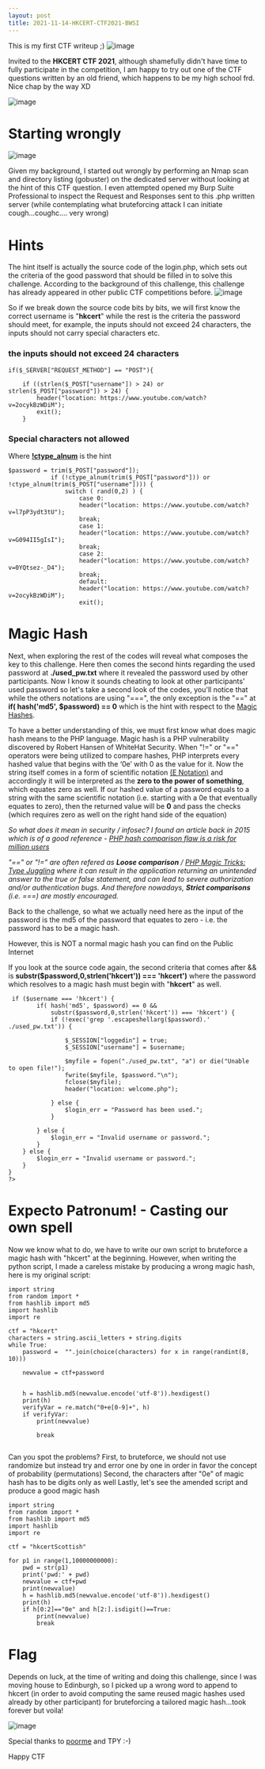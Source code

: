 ```yaml
---
layout: post
title: 2021-11-14-HKCERT-CTF2021-BWSI
---
```


This is my first CTF writeup ;)
![image](https://user-images.githubusercontent.com/94167587/141765929-ed49c543-7d05-4ef2-abd7-f4d5cd423d4a.png)

Invited to the **HKCERT CTF 2021**, although shamefully didn't have time to fully participate in the competition, I am happy to try out one of the CTF questions written by an old friend, which happens to be my high school frd. Nice chap by the way XD

![image](https://user-images.githubusercontent.com/94167587/142050576-c7a1846b-5a77-41f6-a6ac-8eee8fa4e4ad.png)



# Starting wrongly

![image](https://user-images.githubusercontent.com/94167587/141700134-cc95a816-959c-44fb-a775-fa301abf658b.png)


Given my background, I started out wrongly by performing an Nmap scan and directory listing (gobuster) on the dedicated server without looking at the hint of this CTF question. I even attempted opened my Burp Suite Professional to inspect the Request and Responses sent to this .php written server (while contemplating what bruteforcing attack I can initiate cough...coughc.... very wrong) 

# Hints

The hint itself is actually the source code of the login.php, which sets out the criteria of the good password that should be filled in to solve this challenge. According to the background of this challenge, this challenge has already appeared in other public CTF competitions before. 
![image](https://user-images.githubusercontent.com/94167587/141700302-1c35acb5-7ab3-444c-9e72-97b7a259b0f0.png)


So if we break down the source code bits by bits, we will first know the correct username is "**hkcert**" while the rest is the criteria the password should meet, for example, the inputs should not exceed 24 characters, the inputs should not carry special characters etc. 

### the inputs should not exceed 24 characters
```
if($_SERVER["REQUEST_METHOD"] == "POST"){

    if ((strlen($_POST["username"]) > 24) or strlen($_POST["password"]) > 24) {
        header("location: https://www.youtube.com/watch?v=2ocykBzWDiM");
        exit();
    }
```

### Special characters not allowed 
Where [**!ctype_alnum**](https://www.php.net/manual/en/function.ctype-alnum.php) is the hint 
```
$password = trim($_POST["password"]);
            if (!ctype_alnum(trim($_POST["password"])) or !ctype_alnum(trim($_POST["username"]))) {
                switch ( rand(0,2) ) {
                    case 0:
                    header("location: https://www.youtube.com/watch?v=l7pP3ydt3tU");
                    break;
                    case 1:
                    header("location: https://www.youtube.com/watch?v=G094II5gIsI");
                    break;
                    case 2:
                    header("location: https://www.youtube.com/watch?v=0YQtsez-_D4");
                    break;
                    default:
                    header("location: https://www.youtube.com/watch?v=2ocykBzWDiM");
                    exit();
```
# Magic Hash
Next, when exploring the rest of the codes will reveal what composes the key to this challenge.
Here then comes the second hints regarding the used password at **./used_pw.txt** where it revealed the password used by other participants. Now I know it sounds cheating to look at other participants' used password so let's take a second look of the codes, you'll notice that while the others notations are using "===", the only exception is the "==" at **if( hash('md5', $password) == 0** which is the hint with respect to the [Magic Hashes](https://www.whitehatsec.com/blog/magic-hashes/). 

To have a better understanding of this, we must first know what does magic hash means to the PHP language. Magic hash is a PHP vulnerability discovered by Robert Hansen of WhiteHat Security. When "!=" or "==" operators were being utilized to compare hashes, PHP interprets every hashed value that begins with the ‘0e’ with 0 as the value for it. Now the string itself comes in a form of scientific notation [(E Notation)](https://stattrek.com/statistics/dictionary.aspx?definition=e-notation) and accordingly it will be interpreted as the **zero to the power of something**, which equates zero as well. If our hashed value of a password equals to a string with the same scientific notation (i.e. starting with a 0e that eventually equates to zero), then the returned value will be **0** and pass the checks (which requires zero as well on the right hand side of the equation)


*So what does it mean in security / infosec?*
*I found an article back in 2015 which is of a good reference - [PHP hash comparison flaw is a risk for million users](https://securityaffairs.co/wordpress/36732/hacking/php-hash-comparison-flaw.html)*

*"==" or "!=" are often refered as **Loose comparison** / [PHP Magic Tricks: Type Juggling](https://owasp.org/www-pdf-archive/PHPMagicTricks-TypeJuggling.pdf) where it can result in the application returning an unintended answer to the true or false statement, and can lead to severe authorization and/or authentication bugs. And therefore nowadays, **Strict comparisons** (i.e. ===) are mostly encouraged.*


Back to the challenge, so what we actually need here as the input of the password is the md5 of the password that equates to zero - i.e. the password has to be a magic hash.

However, this is NOT a normal magic hash you can find on the Public Internet

If you look at the source code again, the second criteria that comes after && is **substr($password,0,strlen('hkcert')) === 'hkcert')** where the password which resolves to a magic hash must begin with "**hkcert**" as well.
```
 if ($username === 'hkcert') {
        if( hash('md5', $password) == 0 &&
            substr($password,0,strlen('hkcert')) === 'hkcert') {
            if (!exec('grep '.escapeshellarg($password).' ./used_pw.txt')) {

                $_SESSION["loggedin"] = true;
                $_SESSION["username"] = $username;

                $myfile = fopen("./used_pw.txt", "a") or die("Unable to open file!");
                fwrite($myfile, $password."\n");
                fclose($myfile);
                header("location: welcome.php");

            } else {
                $login_err = "Password has been used.";
            }

        } else {
            $login_err = "Invalid username or password.";
        }
    } else {
        $login_err = "Invalid username or password.";
    }
}
?>
```
# Expecto Patronum! - Casting our own spell
Now we know what to do, we have to write our own script to bruteforce a magic hash with "hkcert" at the beginning. 
However, when writing the python script, I made a careless mistake by producing a wrong magic hash, here is my original script:

```
import string
from random import *
from hashlib import md5
import hashlib
import re

ctf = "hkcert"
characters = string.ascii_letters + string.digits
while True:
    password =  "".join(choice(characters) for x in range(randint(8, 10)))

    newvalue = ctf+password

 
    h = hashlib.md5(newvalue.encode('utf-8')).hexdigest()
    print(h)
    verifyVar = re.match("0+e[0-9]+", h)
    if verifyVar:
        print(newvalue)
    
        break
            
```
Can you spot the problems? 
First, to bruteforce, we should not use randomize but instead try and error one by one in order in favor the concept of probability (permutations)
Second, the characters after "0e" of  magic hash has to be digits only as well
Lastly, let's see the amended script and produce a good magic hash


```
import string
from random import *
from hashlib import md5
import hashlib
import re

ctf = "hkcertScottish"

for p1 in range(1,10000000000):
    pwd = str(p1)
    print('pwd:' + pwd)
    newvalue = ctf+pwd
    print(newvalue)
    h = hashlib.md5(newvalue.encode('utf-8')).hexdigest()
    print(h)
    if h[0:2]=="0e" and h[2:].isdigit()==True:
        print(newvalue)    
        break
```

# Flag
Depends on luck, at the time of writing and doing this challenge, since I was moving house to Edinburgh, so I picked up a wrong word to append to hkcert (in order to avoid computing the same reused magic hashes used already by other participant) for bruteforcing a tailored magic hash...took forever but voila!

![image](https://user-images.githubusercontent.com/94167587/141701265-18a10f2a-cc70-4313-b804-c872d267cdbc.png)

Special thanks to [poorme](https://github.com/poormemememe/poorme.github.io/blob/main/myfirstwriteup.md) and TPY :-) 

Happy CTF 

